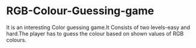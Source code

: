 # RGB-Colour-Guessing-game
It is an interesting Color guessing game.It Consists of two levels-easy and hard.The player has to guess the colour based on shown values of RGB colours.
